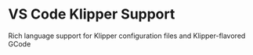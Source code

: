 # VS Code Klipper Support

Rich language support for Klipper configuration files and Klipper-flavored GCode
